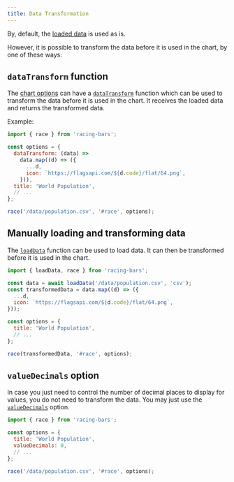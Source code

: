 ```yaml
---
title: Data Transformation
---
```


By, default, the [loaded data](../documentation/data.md) is used as is.

However, it is possible to transform the data before it is used in the chart, by one of these ways:

## `dataTransform` function

The [chart options](../documentation/options.md) can have a [`dataTransform`](../documentation/options.md#datatransform) function which can be used to transform the data before it is used in the chart. It receives the loaded data and returns the transformed data.

Example:

```js
import { race } from 'racing-bars';

const options = {
  dataTransform: (data) =>
    data.map((d) => ({
      ...d,
      icon: `https://flagsapi.com/${d.code}/flat/64.png`,
    })),
  title: 'World Population',
  // ...
};

race('/data/population.csv', '#race', options);
```

## Manually loading and transforming data

The [`loadData`](../documentation/api.md#loaddata) function can be used to load data. It can then be transformed before it is used in the chart.

```js
import { loadData, race } from 'racing-bars';

const data = await loadData('/data/population.csv', 'csv');
const transformedData = data.map((d) => ({
  ...d,
  icon: `https://flagsapi.com/${d.code}/flat/64.png`,
}));

const options = {
  title: 'World Population',
  // ...
};

race(transformedData, '#race', options);
```

## `valueDecimals` option

In case you just need to control the number of decimal places to display for values, you do not need to transform the data. You may just use the [`valueDecimals`](../documentation/options.md#valuedecimals) option.

```js
import { race } from 'racing-bars';

const options = {
  title: 'World Population',
  valueDecimals: 0,
  // ...
};

race('/data/population.csv', '#race', options);
```
